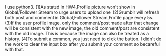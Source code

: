 I use python3.
(1)As stated in HW4,Profile picture won't show in Global/Follower Stream to urge users to upload one.
(2)Grumblr will refresh both post and comment in Global,Follower Stream,Profile page every 5s.
(3)If the user profile image, only the comment/post made after  that change will be consistent with
the new image, the old comment/post are consistent with the old image. This is because the image
can also be treated as a history.
(4)To submit a common, you just need to click the button.
I didn't do the work to clear the input box after you submit your comment so becareful
with that.

